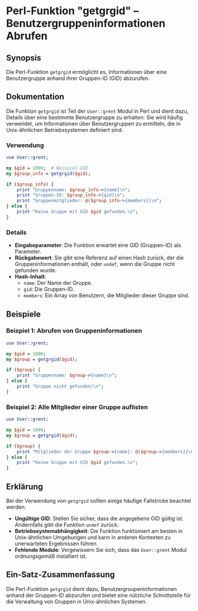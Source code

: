 <!--
Meta Description: # Perl-Funktion "getgrgid" – Benutzergruppeninformationen Abrufen ## Synopsis Die Perl-Funktion `getgrgid` ermöglicht es, Informationen über eine Benu...
Meta Keywords: gid, die, getgrgid, print, gruppe
-->

# Perl-Funktion "getgrgid" – Benutzergruppeninformationen Abrufen

## Synopsis
Die Perl-Funktion `getgrgid` ermöglicht es, Informationen über eine Benutzergruppe anhand ihrer Gruppen-ID (GID) abzurufen.

## Dokumentation
Die Funktion `getgrgid` ist Teil der `User::grent` Modul in Perl und dient dazu, Details über eine bestimmte Benutzergruppe zu erhalten. Sie wird häufig verwendet, um Informationen über Benutzergruppen zu ermitteln, die in Unix-ähnlichen Betriebssystemen definiert sind.

### Verwendung
```perl
use User::grent;

my $gid = 1000;  # Beispiel-GID
my $group_info = getgrgid($gid);

if ($group_info) {
    print "Gruppenname: $group_info->{name}\n";
    print "Gruppen-ID: $group_info->{gid}\n";
    print "Gruppenmitglieder: @{$group_info->{members}}\n";
} else {
    print "Keine Gruppe mit GID $gid gefunden.\n";
}
```

### Details
- **Eingabeparameter**: Die Funktion erwartet eine GID (Gruppen-ID) als Parameter.
- **Rückgabewert**: Sie gibt eine Referenz auf einen Hash zurück, der die Gruppeninformationen enthält, oder `undef`, wenn die Gruppe nicht gefunden wurde.
- **Hash-Inhalt**:
  - `name`: Der Name der Gruppe.
  - `gid`: Die Gruppen-ID.
  - `members`: Ein Array von Benutzern, die Mitglieder dieser Gruppe sind.

## Beispiele
### Beispiel 1: Abrufen von Gruppeninformationen
```perl
use User::grent;

my $gid = 1000;
my $group = getgrgid($gid);

if ($group) {
    print "Gruppenname: $group->{name}\n";
} else {
    print "Gruppe nicht gefunden!\n";
}
```

### Beispiel 2: Alle Mitglieder einer Gruppe auflisten
```perl
use User::grent;

my $gid = 1000;
my $group = getgrgid($gid);

if ($group) {
    print "Mitglieder der Gruppe $group->{name}: @{$group->{members}}\n";
} else {
    print "Keine Gruppe mit GID $gid gefunden.\n";
}
```

## Erklärung
Bei der Verwendung von `getgrgid` sollten einige häufige Fallstricke beachtet werden:
- **Ungültige GID**: Stellen Sie sicher, dass die angegebene GID gültig ist. Andernfalls gibt die Funktion `undef` zurück.
- **Betriebssystemabhängigkeit**: Die Funktion funktioniert am besten in Unix-ähnlichen Umgebungen und kann in anderen Kontexten zu unerwarteten Ergebnissen führen.
- **Fehlende Module**: Vergewissern Sie sich, dass das `User::grent` Modul ordnungsgemäß installiert ist.

## Ein-Satz-Zusammenfassung
Die Perl-Funktion `getgrgid` dient dazu, Benutzergroupeninformationen anhand der Gruppen-ID abzurufen und bietet eine nützliche Schnittstelle für die Verwaltung von Gruppen in Unix-ähnlichen Systemen.